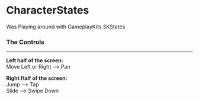 # CharacterStates
Was Playing around with GameplayKits SKStates


### The Controls
----------------
  **Left half of the screen:**\
      Move Left or Right  --> Pan
  
  **Right Half of the screen:** \
      Jump                --> Tap \
      Slide               --> Swipe Down 
